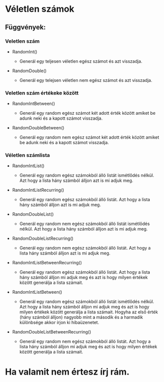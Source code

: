 ﻿# Véletlen számok
## Függvények:
### Veletlen szám
- RandomInt()
	* Generál egy teljesen véletlen egész számot és azt visszadja.

- RandomDouble()
	* Generál egy telejsen véletlen nem egész számot és azt visszadja.
### Veletlen szám értékeke között
- RandomIntBetween()
	* Generál egy random egész számot két adott érték között amiket be adunk neki és a kapott számot visszadja.

- RandomDoubleBetween()
	* Generál egy random nem egész számot két adott érték között amiket be adunk neki és a kapott számot visszadja.
### Véletlen számlista
- RandomIntList()
	* Generál egy random egész számokból álló listát ismétlődés nélkül. Azt hogy a lista hány számból álljon azt is mi adjuk meg.

- RandomIntListRecurring()
	* Generál egy random egész számokból álló listát. Azt hogy a lista hány számból álljon azt is mi adjuk meg.

- RandomDoubleList()
	* Generál egy random nem egész számokból álló listát ismétlődés nélkül. Azt hogy a lista hány számból álljon azt is mi adjuk meg.

- RandomDoubleListRecurring()
	* Generál egy random nem egész számokból álló listát. Azt hogy a lista hány számból álljon azt is mi adjuk meg.

- RandomIntListBetweenRecurring()
	* Generál egy random egész számokból álló listát. Azt hogy a lista hány számból álljon mi adjuk meg és azt is hogy milyen értékek között generálja a lista számait. 

- RandomIntListBetween()
	* Generál egy random egész számokból álló listát ismétlődés nélkül. Azt hogy a lista hány számból álljon mi adjuk meg és azt is hogy milyen értékek között generálja a lista számait. Hogyha az első érték (hány számból álljon) nagyobb mint a második és a harmadik különbsége akkor írjon ki hibaüzenetet.

- RandomDoubleListBetweenRecurring()
    * Generál egy random nem egész számokból álló listát. Azt hogy a lista hány számból álljon mi adjuk meg és azt is hogy milyen értékek között generálja a lista számait. 

# Ha valamit nem értesz írj rám.